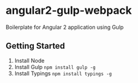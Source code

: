 # angular2-gulp-webpack
Boilerplate for Angular 2 application using Gulp

## Getting Started

1. Install Node
2. Install Gulp `npm install gulp -g`
3. Install Typings `npm install typings -g`
